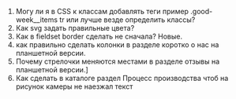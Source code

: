 1. Могу ли я в CSS к классам добавлять теги пример .good-week__items tr или лучше везде определить классы?
2. Как svg задать правильные цвета?
3. Как в fieldset border сделать не сначала?
Новые.
4. как правильно сделать колонки в разделе коротко о нас на планшетной версии.
5. Почему стрелочки меняются местами в разделе отзывы на планшетной версии.]
6. Как сделать в каталоге раздел Процесс производства чтоб на рисунок камеры не наезжал текст
